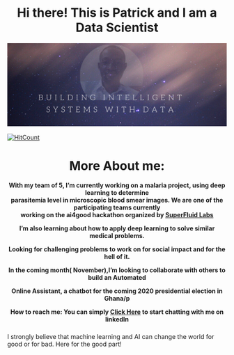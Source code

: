 <div align="center">

<h1>Hi there! This is Patrick and I am a Data Scientist</h1>

</div>

 

![alt text](self.png)


[![HitCount](http://hits.dwyl.com/PatrickAttankurugu/PatrickAttankurugu.svg)](http://hits.dwyl.com/PatrickAttankurugu/PatrickAttankurugu)

<div align="center">

<h1>More About me:</h1>

</div>

<div align="center">

<h4>
<p>With my team of 5, I’m currently working on a malaria project, using deep learning to determine</br>
 parasitemia level in microscopic blood smear images. We are one of the participating teams currently </br>
 working on the ai4good hackathon organized by <a href="https://superfluid.io/ai-commons">SuperFluid Labs<a/></p>
 <p> I’m also learning about how to apply deep learning to solve similar medical problems.</p>
 <p> Looking for challenging problems to work on for social impact and for the hell of it.</p>
<p> In the coming month( November),I’m looking to collaborate with others to build an Automated</br>

 Online Assistant, a chatbot for the coming 2020 presidential election in Ghana/p
 <p>How to reach me: You can simply <a href="https://www.linkedin.com/in/patrickattankurugu1/">Click Here</a> to start chatting with me on linkedIn</p>

</h4>

</div>

###

I strongly believe that machine learning and AI can change the world for good or for bad. Here for the good part!

